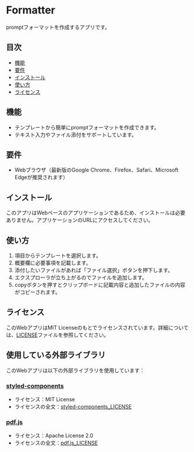 # Formatter

promptフォーマットを作成するアプリです。

## 目次

- [機能](#機能)
- [要件](#要件)
- [インストール](#インストール)
- [使い方](#使い方)
- [ライセンス](#ライセンス)

## 機能

- テンプレートから簡単にpromptフォーマットを作成できます。
- テキスト入力やファイル添付をサポートしています。

## 要件

- Webブラウザ（最新版のGoogle Chrome、Firefox、Safari、Microsoft Edgeが推奨されます）

## インストール

このアプリはWebベースのアプリケーションであるため、インストールは必要ありません。アプリケーションのURLにアクセスしてください。

## 使い方

 1. 項目からテンプレートを選択します。
 2. 概要欄に必要事項を記載します。
 3. 添付したいファイルがあれば「ファイル選択」ボタンを押下します。
 4. エクスプローラが立ち上がるのでファイルを追加します。
 5. copyボタンを押すとクリップボードに記載内容と追加したファイルの内容がコピーされます。

## ライセンス

このWebアプリはMIT Licenseのもとでライセンスされています。詳細については、[LICENSE](LICENSE)ファイルを参照してください。

## 使用している外部ライブラリ

このWebアプリは以下の外部ライブラリを使用しています：

### [styled-components](https://github.com/styled-components/styled-components)

- ライセンス：MIT License
- ライセンスの全文：[styled-components_LICENSE](https://github.com/styled-components/styled-components/blob/main/LICENSE)

### [pdf.js](https://github.com/mozilla/pdf.js)

- ライセンス：Apache License 2.0
- ライセンスの全文：[pdf.js_LICENSE](https://github.com/mozilla/pdf.js/blob/master/LICENSE)
